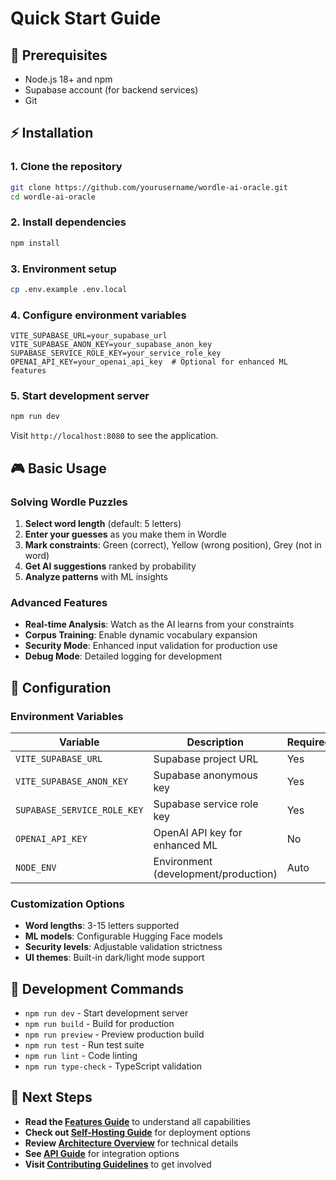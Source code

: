 
# Quick Start Guide

## 🚀 Prerequisites
- Node.js 18+ and npm
- Supabase account (for backend services)
- Git

## ⚡ Installation

### 1. Clone the repository
```bash
git clone https://github.com/yourusername/wordle-ai-oracle.git
cd wordle-ai-oracle
```

### 2. Install dependencies
```bash
npm install
```

### 3. Environment setup
```bash
cp .env.example .env.local
```

### 4. Configure environment variables
```env
VITE_SUPABASE_URL=your_supabase_url
VITE_SUPABASE_ANON_KEY=your_supabase_anon_key
SUPABASE_SERVICE_ROLE_KEY=your_service_role_key
OPENAI_API_KEY=your_openai_api_key  # Optional for enhanced ML features
```

### 5. Start development server
```bash
npm run dev
```

Visit `http://localhost:8080` to see the application.

## 🎮 Basic Usage

### Solving Wordle Puzzles
1. **Select word length** (default: 5 letters)
2. **Enter your guesses** as you make them in Wordle
3. **Mark constraints**: Green (correct), Yellow (wrong position), Grey (not in word)
4. **Get AI suggestions** ranked by probability
5. **Analyze patterns** with ML insights

### Advanced Features
- **Real-time Analysis**: Watch as the AI learns from your constraints
- **Corpus Training**: Enable dynamic vocabulary expansion
- **Security Mode**: Enhanced input validation for production use
- **Debug Mode**: Detailed logging for development

## 🔧 Configuration

### Environment Variables

| Variable | Description | Required |
|----------|-------------|----------|
| `VITE_SUPABASE_URL` | Supabase project URL | Yes |
| `VITE_SUPABASE_ANON_KEY` | Supabase anonymous key | Yes |
| `SUPABASE_SERVICE_ROLE_KEY` | Supabase service role key | Yes |
| `OPENAI_API_KEY` | OpenAI API key for enhanced ML | No |
| `NODE_ENV` | Environment (development/production) | Auto |

### Customization Options
- **Word lengths**: 3-15 letters supported
- **ML models**: Configurable Hugging Face models
- **Security levels**: Adjustable validation strictness
- **UI themes**: Built-in dark/light mode support

## 🧪 Development Commands

- `npm run dev` - Start development server
- `npm run build` - Build for production
- `npm run preview` - Preview production build
- `npm run test` - Run test suite
- `npm run lint` - Code linting
- `npm run type-check` - TypeScript validation

## 🚀 Next Steps

- **Read the [Features Guide](FEATURES.md)** to understand all capabilities
- **Check out [Self-Hosting Guide](SELF_HOSTING.md)** for deployment options
- **Review [Architecture Overview](ARCHITECTURE.md)** for technical details
- **See [API Guide](API_GUIDE.md)** for integration options
- **Visit [Contributing Guidelines](CONTRIBUTING.md)** to get involved
